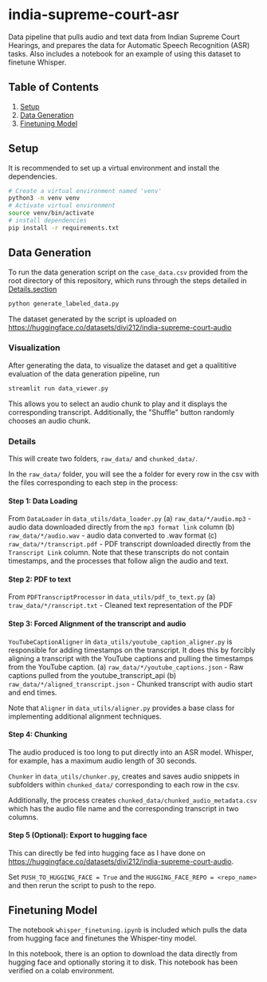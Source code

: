 # india-supreme-court-asr
Data pipeline that pulls audio and text data from Indian Supreme Court Hearings, and prepares the 
data for Automatic Speech Recognition (ASR) tasks. Also includes a notebook for an example of using
this dataset to finetune Whisper.

## Table of Contents
1. [Setup](#setup)
2. [Data Generation](#data-generation)
3. [Finetuning Model](#finetuning-model)

## Setup

It is recommended to set up a virtual environment and install the dependencies. 

```bash
# Create a virtual environment named 'venv'
python3 -m venv venv
# Activate virtual environment
source venv/bin/activate
# install dependencies
pip install -r requirements.txt
```

## Data Generation

To run the data generation script on the `case_data.csv` provided from the root directory of this
repository, which runs through the steps detailed in [Details.section](#data-generation/details)

```bash
python generate_labeled_data.py
```

The dataset generated by the script is uploaded on https://huggingface.co/datasets/divi212/india-supreme-court-audio

### Visualization

After generating the data, to visualize the dataset and get a qualititive evaluation of the data 
generation pipeline, run 

```bash
streamlit run data_viewer.py
``` 

This allows you to select an audio chunk to play and it displays the corresponding transcript. 
Additionally, the "Shuffle" button randomly chooses an audio chunk.

### Details

This will create two folders, `raw_data/` and `chunked_data/`.

In the `raw_data/` folder, you will see the a folder for every row in the csv with the files 
corresponding to each step in the process: 

#### Step 1: Data Loading

From `DataLoader` in `data_utils/data_loader.py`
(a) `raw_data/*/audio.mp3` - audio data downloaded directly from the `mp3 format link` column
(b) `raw_data/*/audio.wav` - audio data converted to .wav format
(c) `raw_data/*/transcript.pdf` - PDF transcript downloaded directly from the `Transcript Link` column. 
Note that these transcripts do not contain timestamps, and the processes that follow align the audio
and text.

#### Step 2: PDF to text 
From `PDFTranscriptProcessor` in `data_utils/pdf_to_text.py`
(a) `traw_data/*/ranscript.txt` - Cleaned text representation of the PDF

#### Step 3: Forced Alignment of the transcript and audio
`YouTubeCaptionAligner` in `data_utils/youtube_caption_aligner.py` is responsible for adding
timestamps on the transcript. It does this by forcibly aligning a transcript with the YouTube
captions and pulling the timestamps from the YouTube caption. 
(a) `raw_data/*/youtube_captions.json` - Raw captions pulled from the youtube_transcript_api
(b) `raw_data/*/aligned_transcript.json` - Chunked transcript with audio start and end times.

Note that `Aligner` in `data_utils/aligner.py` provides a base class for implementing additional 
alignment techniques.

#### Step 4: Chunking

The audio produced is too long to put directly into an ASR model. Whisper, for example, has a 
maximum audio length of 30 seconds. 

`Chunker` in `data_utils/chunker.py`, creates and saves audio snippets in subfolders within
`chunked_data/` corresponding to each row in the csv.

Additionally, the process creates `chunked_data/chunked_audio_metadata.csv` which has the audio file
name and the corresponding transcript in two columns. 

#### Step 5 (Optional): Export to hugging face

This can directly be fed into hugging face as I have done on
https://huggingface.co/datasets/divi212/india-supreme-court-audio.

Set `PUSH_TO_HUGGING_FACE = True` and the `HUGGING_FACE_REPO = <repo_name>` and then rerun the 
script to push to the repo.

## Finetuning Model

The notebook `whisper_finetuning.ipynb` is included which pulls the data from hugging face and 
finetunes the Whisper-tiny model.

In this notebook, there is an option to download the data directly from hugging face and optionally
storing it to disk. 
This notebook has been verified on a colab environment.

